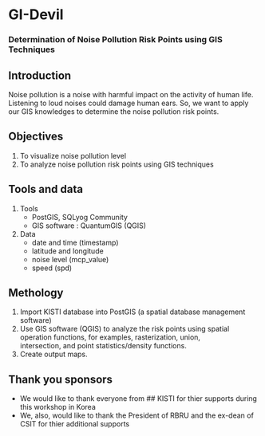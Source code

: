 # GI-Devil
### Determination  of Noise Pollution Risk Points using GIS Techniques
                                      
## Introduction 
Noise pollution is a noise with harmful impact on the activity of human life. Listening to loud noises could damage human ears. So, we 
want to apply our GIS knowledges to determine the noise pollution risk points.


## Objectives
1. To visualize noise pollution level
2. To analyze noise pollution risk points using GIS techniques

## Tools and data
 1. Tools
    * PostGIS, SQLyog Community
    * GIS software : QuantumGIS (QGIS)
 2. Data
    * date and time (timestamp)
    * latitude and longitude
    * noise level (mcp_value)
    * speed (spd)
 ## Methology
 1. Import KISTI database into PostGIS (a spatial database management software)
 2. Use GIS software (QGIS) to analyze the risk points using spatial operation functions, for examples, rasterization, union,       
 intersection, and point statistics/density functions.
 3. Create output maps.


## Thank you sponsors

* We would like to thank everyone from ## KISTI for thier supports during this workshop in Korea
* We, also, would like to thank the President of RBRU and the ex-dean of CSIT for thier additional supports


